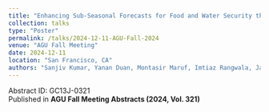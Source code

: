```yaml
---
title: "Enhancing Sub-Seasonal Forecasts for Food and Water Security through Land Initialization"
collection: talks
type: "Poster"
permalink: /talks/2024-12-11-AGU-Fall-2024
venue: "AGU Fall Meeting"
date: 2024-12-11
location: "San Francisco, CA"
authors: "Sanjiv Kumar, Yanan Duan, Montasir Maruf, Imtiaz Rangwala, Jadwiga Richter, Anne Sasha Glanville, Teagan King, Thomas Kavoo"
---
```


Abstract ID: GC13J-0321  
Published in **AGU Fall Meeting Abstracts (2024, Vol. 321)**  

